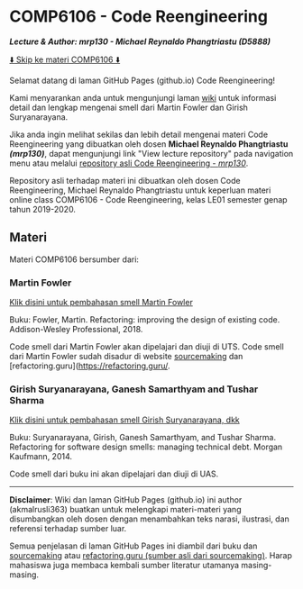 # COMP6106 - Code Reengineering

**_Lecture & Author: mrp130 - Michael Reynaldo Phangtriastu (D5888)_**

[:arrow_down: Skip ke materi COMP6106 :arrow_down:](#materi)

Selamat datang di laman GitHub Pages (github.io) Code Reengineering!

Kami menyarankan anda untuk mengunjungi laman [wiki](https://github.com/akmalrusli363/smell/wiki) untuk informasi detail dan lengkap mengenai smell dari Martin Fowler dan Girish Suryanarayana.

Jika anda ingin melihat sekilas dan lebih detail mengenai materi Code Reengineering yang dibuatkan oleh dosen **Michael Reynaldo Phangtriastu _(mrp130)_**, dapat mengunjungi link "View lecture repository" pada navigation menu atau melalui [repository asli Code Reengineering - *mrp130*](https://github.com/mrp130/smell/).

Repository asli terhadap materi ini dibuatkan oleh dosen Code Reengineering, Michael Reynaldo Phangtriastu untuk keperluan materi online class COMP6106 - Code Reengineering, kelas LE01 semester genap tahun 2019-2020.

## Materi

Materi COMP6106 bersumber dari:

### Martin Fowler

[Klik disini untuk pembahasan smell Martin Fowler](Fowler)

Buku: Fowler, Martin. Refactoring: improving the design of existing code. Addison-Wesley Professional, 2018.

Code smell dari Martin Fowler akan dipelajari dan diuji di UTS. Code smell dari Martin Fowler sudah disadur di website [sourcemaking](https://sourcemaking.com/refactoring) dan [refactoring.guru](https://refactoring.guru/.


### Girish Suryanarayana, Ganesh Samarthyam and Tushar Sharma

[Klik disini untuk pembahasan smell Girish Suryanarayana, dkk](Girish)

Buku: Suryanarayana, Girish, Ganesh Samarthyam, and Tushar Sharma. Refactoring for software design smells: managing technical debt. Morgan Kaufmann, 2014.

Code smell dari buku ini akan dipelajari dan diuji di UAS.

---
**Disclaimer**: Wiki dan laman GitHub Pages (github.io) ini author (akmalrusli363) buatkan untuk melengkapi materi-materi yang disumbangkan oleh dosen dengan menambahkan teks narasi, ilustrasi, dan referensi terhadap sumber luar.

Semua penjelasan di laman GitHub Pages ini diambil dari buku dan [sourcemaking](https://sourcemaking.com/refactoring) atau [refactoring.guru (sumber asli dari sourcemaking)](https://refactoring.guru/). Harap mahasiswa juga membaca kembali sumber literatur utamanya masing-masing.
